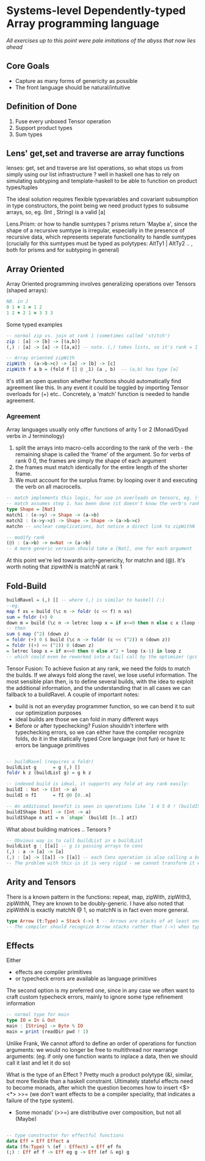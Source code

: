 # Systems-level Dependently-typed Array programming language
_All exercises up to this point were pale imitations of the abyss that now lies ahead_
## Core Goals
* Capture as many forms of genericity as possible
* The front language should be natural/intuitive

## Definition of Done
1. Fuse every unboxed Tensor operation
2. Support product types
3. Sum types

## Lens' get,set and traverse are array functions
lenses: get, set and traverse are list operations, so what stops us from simply using our list infrastructure ? well in haskell one has to rely on simulating subtyping and template-haskell to be able to function on product types/tuples

The ideal solution requires flexible typevariables and covariant subsumption in type constructors, the point being we need product types to subsume arrays, so, eg. (Int , String) is a valid [a]

Lens.Prism: or how to handle sumtypes ? prisms return 'Maybe a', since the shape of a recursive sumtype is irregular, especially in the presence of recursive data, which represents seperate functionality to handle sumtypes (crucially for this sumtypes must be typed as polytypes: AltTy1 | AltTy2 .. , both for prisms and for subtyping in general)

## Array Oriented
Array Oriented programming involves generalizing operations over Tensors (shaped arrays):
```J
NB. in J
0 1 + 1 = 1 2
1 2 + 2 1 = 3 3 3
```
Some typed examples

```haskell
-- normal zip vs. join at rank 1 (sometimes called 'stitch')
zip : [a] -> [b] -> [(a,b)]
(,) : [a] -> [a] -> [[a,a]] -- note. (,) takes lists, so it's rank = 1 1

-- Array oriented zipWith
zipWith : (a->b->c) -> [a] -> [b] -> [c]
zipWith f a b = (fold f [] @ _1) (a , b)  -- (a,b) has type [a]
```
It's still an open question whether functions should automatically find agreement like this. In any event it could be toggled by importing Tensor overloads for (+) etc.. Concretely, a 'match' function is needed to handle agreement.
### Agreement
Array languages usually only offer functions of arity 1 or 2 (Monad/Dyad verbs in J terminology)
1. split the arrays into macro-cells according to the rank of the verb - the remaining shape is called the 'frame' of the argument. So for verbs of rank 0 0, the frames are simply the shape of each argument
2. the frames must match identically for the entire length of the shorter frame.
3. We must account for the surplus frame: by looping over it and executing the verb on all macrocells.

```haskell
-- match implements this logic, for use in overloads on tensors, eg. (+) (-) etc..
-- match assumes step 1. has been done (it doesn't know the verb's rank); it handles agreement of surplus frames
type Shape = [Nat]
match1 : (x->y) -> Shape -> (a->b)
match2 : (x->y->z) -> Shape -> Shape -> (a->b->c)
matchn -- unclear complications, but notice a direct link to zipWithN

-- modify rank
(@) : (a->b) -> n=Nat -> (a->b)
-- A more generic version should take a [Nat], one for each argument
```
At this point we're led towards arity-genericity, for matchn and (@). It's worth noting that zipwithN is matchN at rank 1

## Fold-Build
```haskell
buildRavel = (,) [] -- where (,) is similar to haskell (:)
--eg.
map f xs = build (\c n -> foldr (c << f) n xs)
sum = foldr (+) 0
down m = build (\c n -> letrec loop x = if x<=0 then n else c x (loop (x-1)))
-- then
sum $ map (^2) (down z)
= foldr (+) 0 $ build (\c n -> foldr (c << (^2)) n (down z))
= foldr ((+) << (^2)) 0 (down z)
= letrec loop x = if x<=0 then 0 else x^2 + loop (x-1) in loop z
-- which could even be reworked into a tail call by the optimizer (gcc is able to do so even with no purity guarantees)
```
Tensor Fusion: To achieve fusion at any rank, we need the folds to match the builds. If we always fold along the ravel, we lose useful information. The most sensible plan then, is to define several builds, with the idea to exploit the additional information, and the understanding that in all cases we can fallback to a buildRavel. A couple of important notes:
* build is not an everyday programmer function, so we can bend it to suit our optimization purposes
* ideal builds are those we can fold in many different ways
* Before or after typechecking? Fusion shouldn't interfere with typechecking errors, so we can either have the compiler recognize folds, do it in the statically typed Core language (not fun) or have tc errors be language primitives
```haskell

-- buildRavel (requires a foldr)
buildList g      = g (,) []
foldr k z (buildList g) = g k z

-- indexed build is ideal, it supports any fold at any rank easily:
buildI : Nat -> (Int -> a)
buildI n fI      = fI @0 [0..n]

-- An additional benefit is seen in operations like `1 4 5 0 ! (buildIShape f)`
buildIShape [Nat] -> (Int -> a)
buildIShape n atI = n `shape` (buildI [0..] atI)
```

What about building matrices .. Tensors ?
```haskell
-- Obvious way is to call buildList in a buildList
buildList g : [[a]] -- g is passing arrays to cons
(,) : a -> [a] -> [a]
(,) : [a] -> [[a]] -> [[a]] -- each Cons operation is also calling a build
-- The problem with this is it is very rigid - we cannot transform it easily, and it only fuses with foldr@1

```

## Arity and Tensors
There is a known pattern in the functions: repeat, map, zipWith, zipWith3, zipWithN, They are known to be doubly-generic. I have also noted that zipWithN is exactly matchN @ 1, so matchN is in fact even more general.

```haskell
type Arrow (t:Type) = Stack (->) t -- Arrows are stacks of at least one type, using the (->) type constructor
-- The compiler should recognize Arrow stacks rather than (->) when type judging.
```

## Effects
Either
 - effects are compiler primitives 
 - or typecheck errors are available as language primitives

The second option is my preferred one, since in any case we often want to craft custom typecheck errors, mainly to ignore some type refinement information
```haskell
-- normal type for main
type IO = In & Out
main : [String] -> Byte % IO
main = print (readDir pwd ! 1)

```
Unlike Frank, We cannot afford to define an order of operations for function arguments: we would no longer be free to multithread nor rearrange arguments: (eg. if only one function wants to inplace a data, then we should call it last and let it do so)

What is the type of an Effect ? Pretty much a product polytype (&), similar, but more flexible than a haskell constraint. Ultimately stateful effects need to become monads, after which the question becomes how to insert <$> <*> >>= (we don't want effects to be a compiler speciality, that indicates a failure of the type system).
* Some monads' (>>=) are distributive over composition, but not all (Maybe)
```haskell

-- type constructor for effectful functions
data Eff = Eff Effect a
data (fn:Type) % (ef : Effect) = Eff ef fn
(;) : Eff ef f -> Eff eg g -> Eff (ef & eg) g
```
